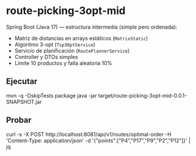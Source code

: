 # route-picking-3opt-mid

Spring Boot (Java 17) — estructura intermedia (simple pero ordenada):
- Matriz de distancias en arrays estáticos (`MatrixStatic`)
- Algoritmo 3-opt (`Tsp3OptService`)
- Servicio de planificación (`RoutePlannerService`)
- Controller y DTOs simples
- Límite 10 productos y falla aleatoria 10%

## Ejecutar
mvn -q -DskipTests package
java -jar target/route-picking-3opt-mid-0.0.1-SNAPSHOT.jar

## Probar
curl -s -X POST http://localhost:8081/api/v1/routes/optimal-order   -H 'Content-Type: application/json'   -d '{"points":["P4","P17","P9","P2","P12"]}' | jq


